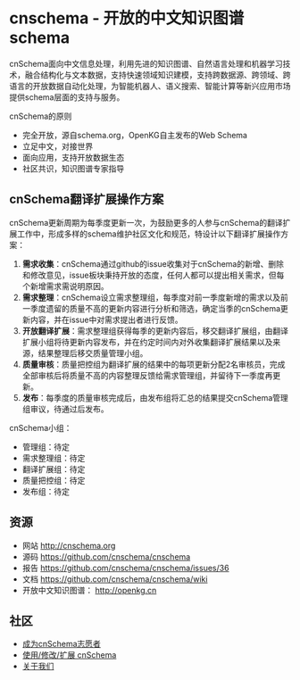 # cnschema - 开放的中文知识图谱schema

cnSchema面向中文信息处理，利用先进的知识图谱、自然语言处理和机器学习技术，融合结构化与文本数据，支持快速领域知识建模，支持跨数据源、跨领域、跨语言的开放数据自动化处理，为智能机器人、语义搜索、智能计算等新兴应用市场提供schema层面的支持与服务。

cnSchema的原则
* 完全开放，源自schema.org，OpenKG自主发布的Web Schema
* 立足中文，对接世界
* 面向应用，支持开放数据生态
* 社区共识，知识图谱专家指导

## cnSchema翻译扩展操作方案
cnSchema更新周期为每季度更新一次，为鼓励更多的人参与cnSchema的翻译扩展工作中，形成多样的schema维护社区文化和规范，特设计以下翻译扩展操作方案：

1. **需求收集**：cnSchema通过github的issue收集对于cnSchema的新增、删除和修改意见，issue板块秉持开放的态度，任何人都可以提出相关需求，但每个新增需求需说明原因。
2. **需求整理**：cnSchema设立需求整理组，每季度对前一季度新增的需求以及前一季度遗留的质量不高的更新内容进行分析和筛选，确定当季的cnSchema更新内容，并在issue中对需求提出者进行反馈。
3. **开放翻译扩展**：需求整理组获得每季的更新内容后，移交翻译扩展组，由翻译扩展小组将待更新内容发布，并在约定时间内对外收集翻译扩展结果以及来源，结果整理后移交质量管理小组。
4. **质量审核**：质量把控组为翻译扩展的结果中的每项更新分配2名审核员，完成全部审核后将质量不高的内容整理反馈给需求管理组，并留待下一季度再更新。
5. **发布**：每季度的质量审核完成后，由发布组将汇总的结果提交cnSchema管理组审议，待通过后发布。

cnSchema小组：
* 管理组：待定
* 需求整理组：待定
* 翻译扩展组：待定
* 质量把控组：待定
* 发布组：待定

## 资源
* 网站 http://cnschema.org
* 源码 https://github.com/cnschema/cnschema
* 报告 https://github.com/cnschema/cnschema/issues/36
* 文档 https://github.com/cnschema/cnschema/wiki  
* 开放中文知识图谱： http://openkg.cn

## 社区
* [成为cnSchema志愿者](https://github.com/cnschema/cnschema/issues/38)
* [使用/修改/扩展 cnSchema](https://github.com/cnschema/cnschema/issues/10)
* [关于我们](https://github.com/cnschema/cnschema/wiki/FAQ%E5%B8%B8%E8%A7%81%E9%97%AE%E9%A2%98)
